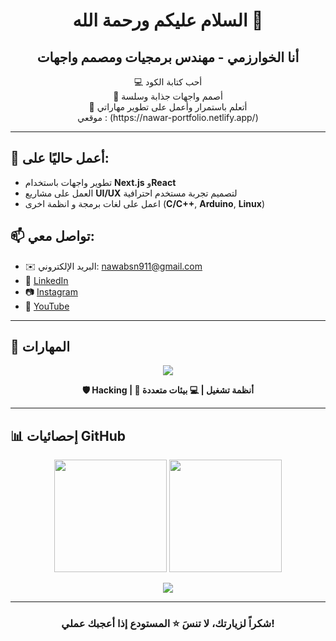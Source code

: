 <h1 align="center">السلام عليكم ورحمة الله 🌟</h1>
<h2 align="center">أنا الخوارزمي - مهندس برمجيات ومصمم واجهات</h2>

<p align="center">
  💻 أحب كتابة الكود <br/>
  🎨 أصمم واجهات جذابة وسلسة <br/>
  🚀 أتعلم باستمرار وأعمل على تطوير مهاراتي <br/>
  موقعي : (https://nawar-portfolio.netlify.app/)
</p>

---

## 🧠 أعمل حاليًا على:
- تطوير واجهات باستخدام **Next.js** و**React**
- العمل على مشاريع **UI/UX** لتصميم تجربة مستخدم احترافية
- اعمل على لغات برمجة و انظمة اخرى (**C/C++**, **Arduino**, **Linux**)

## 📫 تواصل معي:
- ✉️ البريد الإلكتروني: [nawabsn911@gmail.com](mailto:nawabsn911@gmail.com)
- 💼 [LinkedIn](https://www.linkedin.com/in/nawar-alsafadi)
- 📷 [Instagram](https://www.instagram.com/al_khwarizmi_arabic/)
- 🎥 [YouTube](https://www.youtube.com/@al-khwarizmi-arabic)

---

## 🚀 المهارات

<p align="center">
  <img src="https://skillicons.dev/icons?i=html,css,js,ts,react,nextjs,nodejs,express,tailwind,bootstrap,python,django,flask,c,cpp,arduino,linux,windows,macos" />
</p>

<p align="center"><b>🛡️ Hacking | 🧠 أنظمة تشغيل | 💻 بيئات متعددة</b></p>

---

## 📊 إحصائيات GitHub

<p align="center">
  <img src="https://github-readme-stats.vercel.app/api?username=Netricc&show_icons=true&theme=radical" height="180"/>
  <img src="https://github-readme-stats.vercel.app/api/top-langs/?username=Netricc&layout=compact&theme=radical" height="180"/>
</p>

<p align="center">
  <img src="https://github-readme-streak-stats.herokuapp.com/?user=Netricc&theme=radical"/>
</p>

---

<h3 align="center">شكراً لزيارتك، لا تنسَ ⭐ المستودع إذا أعجبك عملي!</h3>
